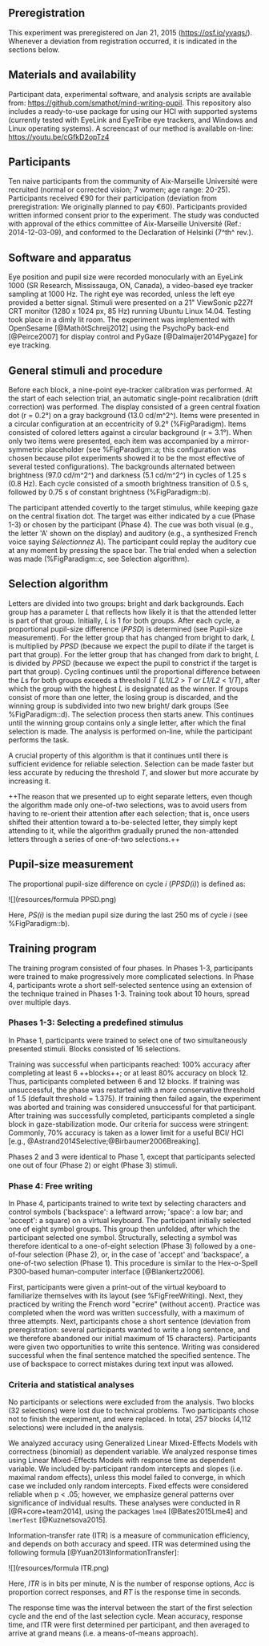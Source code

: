 ## Preregistration

This experiment was preregistered on Jan 21, 2015 (<https://osf.io/yvaqs/>). Whenever a deviation from registration occurred, it is indicated in the sections below.

## Materials and availability

Participant data, experimental software, and analysis scripts are available from: <https://github.com/smathot/mind-writing-pupil>. This repository also includes a ready-to-use package for using our HCI with supported systems (currently tested with EyeLink and EyeTribe eye trackers, and Windows and Linux operating systems). A screencast of our method is available on-line: <https://youtu.be/cGfkD2opTz4>

## Participants

Ten naive participants from the community of Aix-Marseille Université were recruited (normal or corrected vision; 7 women; age range: 20-25). Participants received €90 for their participation (deviation from preregistration: We originally planned to pay €60). Participants provided written informed consent prior to the experiment. The study was conducted with approval of the ethics committee of Aix-Marseille Université (Ref.: 2014-12-03-09), and conformed to the Declaration of Helsinki (7^th^ rev.).

## Software and apparatus

Eye position and pupil size were recorded monocularly with an EyeLink 1000 (SR Research, Mississauga, ON, Canada), a video-based eye tracker sampling at 1000 Hz. The right eye was recorded, unless the left eye provided a better signal. Stimuli were presented on a 21" ViewSonic p227f CRT monitor (1280 x 1024 px, 85 Hz) running Ubuntu Linux 14.04. Testing took place in a dimly lit room. The experiment was implemented with OpenSesame [@MathôtSchreij2012] using the PsychoPy back-end [@Peirce2007] for display control and PyGaze [@Dalmaijer2014Pygaze] for eye tracking.

## General stimuli and procedure

Before each block, a nine-point eye-tracker calibration was performed. At the start of each selection trial, an automatic single-point recalibration (drift correction) was performed. The display consisted of a green central fixation dot (r = 0.2°) on a gray background (13.0 cd/m^2^). Items were presented in a circular configuration at an eccentricity of 9.2° (%FigParadigm). Items consisted of colored letters against a circular background (r = 3.1°). When only two items were presented, each item was accompanied by a mirror-symmetric placeholder (see %FigParadigm::a; this configuration was chosen because pilot experiments showed it to be the most effective of several tested configurations). The backgrounds alternated between brightness (97.0 cd/m^2^) and darkness (5.1 cd/m^2^) in cycles of 1.25 s (0.8 Hz). Each cycle consisted of a smooth brightness transition of 0.5 s, followed by 0.75 s of constant brightness (%FigParadigm::b).

The participant attended covertly to the target stimulus, while keeping gaze on the central fixation dot. The target was either indicated by a cue (Phase 1-3) or chosen by the participant (Phase 4). The cue was both visual (e.g., the letter 'A' shown on the display) and auditory (e.g., a synthesized French voice saying *Sélectionnez A*). The participant could replay the auditory cue at any moment by pressing the space bar. The trial ended when a selection was made (%FigParadigm::c, see Selection algorithm).

## Selection algorithm

Letters are divided into two groups: bright and dark backgrounds. Each group has a parameter *L* that reflects how likely it is that the attended letter is part of that group. Initially, *L* is 1 for both groups. After each cycle, a proportional pupil-size difference (*PPSD*) is determined (see Pupil-size measurement). For the letter group that has changed from bright to dark, *L* is multiplied by *PPSD* (because we expect the pupil to dilate if the target is part that group). For the letter group that has changed from dark to bright, *L* is divided by *PPSD* (because we expect the pupil to constrict if the target is part that group). Cycling continues until the proportional difference between the *L*s for both groups exceeds a threshold *T* (*L1*/*L2* > *T* or *L1/L2* < 1/*T*), after which the group with the highest *L* is designated as the winner. If groups consist of more than one letter, the losing group is discarded, and the winning group is subdivided into two new bright/ dark groups (See %FigParadigm::d). The selection process then starts anew. This continues until the winning group contains only a single letter, after which the final selection is made. The analysis is performed on-line, while the participant performs the task.

A crucial property of this algorithm is that it continues until there is sufficient evidence for reliable selection. Selection can be made faster but less accurate by reducing the threshold *T*, and slower but more accurate by increasing it.

++The reason that we presented up to eight separate letters, even though the algorithm made only one-of-two selections, was to avoid users from having to re-orient their attention after each selection; that is, once users shifted their attention toward a to-be-selected letter, they simply kept attending to it, while the algorithm gradually pruned the non-attended letters through a series of one-of-two selections.++

## Pupil-size measurement

The proportional pupil-size difference on cycle *i* (*PPSD(i)*) is defined as:

![](resources/formula PPSD.png)

Here, *PS(i)* is the median pupil size during the last 250 ms of cycle *i* (see %FigParadigm::b).

## Training program

The training program consisted of four phases. In Phases 1-3, participants were trained to make progressively more complicated selections. In Phase 4, participants wrote a short self-selected sentence using an extension of the technique trained in Phases 1-3. Training took about 10 hours, spread over multiple days.

### Phases 1-3: Selecting a predefined stimulus

In Phase 1, participants were trained to select one of two simultaneously presented stimuli. Blocks consisted of 16 selections.

Training was successful when participants reached: 100% accuracy after completing at least 6 ++blocks++; or at least 80% accuracy on block 12. Thus, participants completed between 6 and 12 blocks. If training was unsuccessful, the phase was restarted with a more conservative threshold of 1.5 (default threshold = 1.375). If training then failed again, the experiment was aborted and training was considered unsuccessful for that participant. After training was successfully completed, participants completed a single block in gaze-stabilization mode. Our criteria for success were stringent: Commonly, 70% accuracy is taken as a lower limit for a useful BCI/ HCI [e.g., @Astrand2014Selective;@Birbaumer2006Breaking].

Phases 2 and 3 were identical to Phase 1, except that participants selected one out of four (Phase 2) or eight (Phase 3) stimuli.

### Phase 4: Free writing

In Phase 4, participants trained to write text by selecting characters and control symbols ('backspace': a leftward arrow; 'space': a low bar; and 'accept': a square) on a virtual keyboard. The participant initially selected one of eight symbol groups. This group then unfolded, after which the participant selected one symbol. Structurally, selecting a symbol was therefore identical to a one-of-eight selection (Phase 3) followed by a one-of-four selection (Phase 2), or, in the case of 'accept' and 'backspace', a one-of-two selection (Phase 1). This procedure is similar to the Hex-o-Spell P300-based human-computer interface [@Blankertz2006].

First, participants were given a print-out of the virtual keyboard to familiarize themselves with its layout (see %FigFreeWriting). Next, they practiced by writing the French word "ecrire" (without accent). Practice was completed when the word was written successfully, with a maximum of three attempts. Next, participants chose a short sentence (deviation from preregistration: several participants wanted to write a long sentence, and we therefore abandoned our initial maximum of 15 characters). Participants were given two opportunities to write this sentence. Writing was considered successful when the final sentence matched the specified sentence. The use of backspace to correct mistakes during text input was allowed.

### Criteria and statistical analyses

No participants or selections were excluded from the analysis. Two blocks (32 selections) were lost due to technical problems. Two participants chose not to finish the experiment, and were replaced. In total, 257 blocks (4,112 selections) were included in the analysis.

We analyzed accuracy using Generalized Linear Mixed-Effects Models with correctness (binomial) as dependent variable. We analyzed response times using Linear Mixed-Effects Models with response time as dependent variable. We included by-participant random intercepts and slopes (i.e. maximal random effects), unless this model failed to converge, in which case we included only random intercepts. Fixed effects were considered reliable when p < .05; however, we emphasize general patterns over significance of individual results. These analyses were conducted in R [@R+core+team2014], using the packages `lme4` [@Bates2015Lme4] and `lmerTest` [@Kuznetsova2015].

Information-transfer rate (ITR) is a measure of communication efficiency, and depends on both accuracy and speed. ITR was determined using the following formula [@Yuan2013InformationTransfer]:

![](resources/formula ITR.png)

Here, *ITR* is in bits per minute, *N* is the number of response options, *Acc* is proportion correct responses, and *RT* is the response time in seconds.

The response time was the interval between the start of the first selection cycle and the end of the last selection cycle. Mean accuracy, response time, and ITR were first determined per participant, and then averaged to arrive at grand means (i.e. a means-of-means approach).
